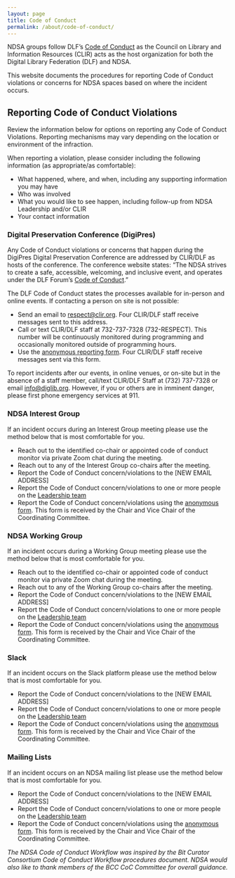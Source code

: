 ```yaml
---
layout: page
title: Code of Conduct
permalink: /about/code-of-conduct/
---
```


NDSA groups follow DLF’s [Code of Conduct](https://www.diglib.org/about/code-of-conduct/) as the Council on Library and Information Resources (CLIR) acts as the host organization for both the Digital Library Federation (DLF) and NDSA.  

This website documents the procedures for reporting Code of Conduct violations or concerns for NDSA spaces based on where the incident occurs. 


## Reporting Code of Conduct Violations
Review the information below for options on reporting any Code of Conduct Violations.  Reporting mechanisms may vary depending on the location or environment of the infraction.  

When reporting a violation, please consider including the following information (as appropriate/as comfortable):
- What happened, where, and when, including any supporting information you may have
- Who was involved
- What you would like to see happen, including follow-up from NDSA Leadership and/or CLIR
- Your contact information


### Digital Preservation Conference (DigiPres)
Any Code of Conduct violations or concerns that happen during the DigiPres Digital Preservation Conference are addressed by CLIR/DLF as hosts of the conference.  The conference website states: “The NDSA strives to create a safe, accessible, welcoming, and inclusive event, and operates under the DLF Forum’s [Code of Conduct](https://www.diglib.org/about/code-of-conduct/).”

The DLF Code of Conduct states the processes available for in-person and online events.  If contacting a person on site is not possible:
- Send an email to respect@clir.org. Four CLIR/DLF staff receive messages sent to this address.
- Call or text CLIR/DLF staff at 732-737-7328 (732-RESPECT). This number will be continuously monitored during programming and occasionally monitored outside of programming hours.
- Use the [anonymous reporting form](https://www.diglib.org/dlf-code-of-conduct-reporting-form/). Four CLIR/DLF staff receive messages sent via this form.

To report incidents after our events, in online venues, or on-site but in the absence of a staff member, call/text CLIR/DLF Staff at (732) 737-7328 or email info@diglib.org. However, if you or others are in imminent danger, please first phone emergency services at 911.


### NDSA Interest Group
If an incident occurs during an Interest Group meeting please use the method below that is most comfortable for you. 
- Reach out to the identified co-chair or appointed code of conduct monitor via private Zoom chat during the meeting.
- Reach out to any of the Interest Group co-chairs after the meeting.
- Report the Code of Conduct concern/violations to the [NEW EMAIL ADDRESS] 
- Report the Code of Conduct concern/violations to one or more people on the [Leadership team](https://ndsa.org/about/leadership/)
- Report the Code of Conduct concern/violations using the [anonymous form](https://forms.gle/73TPEDDfUjSd3aXC6).  This form is received by the Chair and Vice Chair of the Coordinating Committee.


### NDSA Working Group
If an incident occurs during a Working Group meeting please use the method below that is most comfortable for you. 
- Reach out to the identified co-chair or appointed code of conduct monitor via private Zoom chat during the meeting.
- Reach out to any of the Working Group co-chairs after the meeting.
- Report the Code of Conduct concern/violations to the [NEW EMAIL ADDRESS] 
- Report the Code of Conduct concern/violations to one or more people on the [Leadership team](https://ndsa.org/about/leadership/)
- Report the Code of Conduct concern/violations using the [anonymous form](https://forms.gle/73TPEDDfUjSd3aXC6).  This form is received by the Chair and Vice Chair of the Coordinating Committee.


### Slack
If an incident occurs on the Slack platform please use the method below that is most comfortable for you. 
- Report the Code of Conduct concern/violations to the [NEW EMAIL ADDRESS] 
- Report the Code of Conduct concern/violations to one or more people on the [Leadership team](https://ndsa.org/about/leadership/)
- Report the Code of Conduct concern/violations using the [anonymous form](https://forms.gle/73TPEDDfUjSd3aXC6).  This form is received by the Chair and Vice Chair of the Coordinating Committee.


### Mailing Lists
If an incident occurs on an NDSA mailing list please use the method below that is most comfortable for you. 
- Report the Code of Conduct concern/violations to the [NEW EMAIL ADDRESS] 
- Report the Code of Conduct concern/violations to one or more people on the [Leadership team](https://ndsa.org/about/leadership/)
- Report the Code of Conduct concern/violations using the [anonymous form](https://forms.gle/73TPEDDfUjSd3aXC6).  This form is received by the Chair and Vice Chair of the Coordinating Committee.


*The NDSA Code of Conduct Workflow was inspired by the Bit Curator Consortium Code of Conduct Workflow procedures document. NDSA would also like to thank members of the BCC CoC Committee for overall guidance.* 